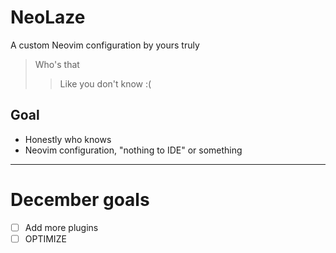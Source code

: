 NeoLaze
=======
A custom Neovim configuration by yours truly
> Who's that
>> Like you don't know :(
## Goal
* Honestly who knows
* Neovim configuration, "nothing to IDE" or something
---
# December goals
- [ ] Add more plugins
- [ ] OPTIMIZE
